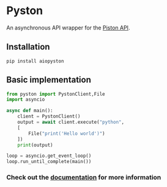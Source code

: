 # Pyston
An asynchronous API wrapper for the <a href="https://github.com/engineer-man/piston">Piston API</a>.


## Installation
```
pip install aiopyston
```

## Basic implementation
```py
from pyston import PystonClient,File
import asyncio

async def main():
    client = PystonClient()
    output = await client.execute("python",
    [
        File("print('Hello world')")
    ])
    print(output)

loop = asyncio.get_event_loop()
loop.run_until_complete(main())
```
### Check out the <a href="https://aiopyston.readthedocs.io/">documentation</a> for more information


